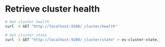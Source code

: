 # Retrieve cluster health

```sh
# Get cluster health
curl -X GET "http://localhost:9200/_cluster/health"

# Get cluster state
curl -X GET "http://localhost:9200/_cluster/state" > es-cluster-state.json

```
